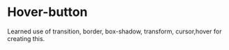 # Hover-button
Learned use of transition, border, box-shadow, transform, cursor,hover for creating this.
